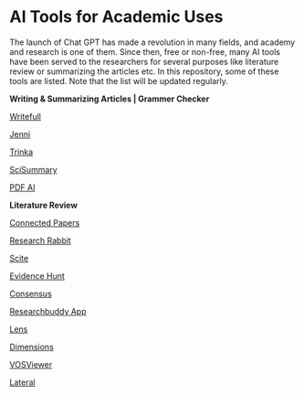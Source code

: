 # AI Tools for Academic Uses

The launch of Chat GPT has made a revolution in many fields, and academy and research is one of them. Since then, free or non-free, many AI tools have been served to the researchers for several purposes like literature review or summarizing the articles etc. In this repository, some of these tools are listed. Note that the list will be updated regularly. 


**Writing & Summarizing Articles | Grammer Checker** 

[Writefull](https://www.writefull.com/)

[Jenni](https://jenni.ai/)

[Trinka](https://www.trinka.ai/)

[SciSummary](https://scisummary.com/)

[PDF AI](https://pdf.ai/)

**Literature Review**

[Connected Papers](https://www.connectedpapers.com/)

[Research Rabbit](https://researchrabbitapp.com/)

[Scite](https://scite.ai/home)

[Evidence Hunt](https://evidencehunt.com)

[Consensus](https://consensus.app)

[Researchbuddy App](https://researchbuddy.app/search)

[Lens](https://www.lens.org/)

[Dimensions](https://www.dimensions.ai/)

[VOSViewer](https://www.vosviewer.com/)

[Lateral](https://www.lateral.io/)
